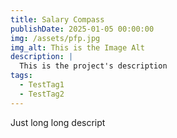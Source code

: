```yaml
---
title: Salary Compass
publishDate: 2025-01-05 00:00:00
img: /assets/pfp.jpg
img_alt: This is the Image Alt
description: |
  This is the project's description
tags:
  - TestTag1
  - TestTag2
---
```


Just long long descript
